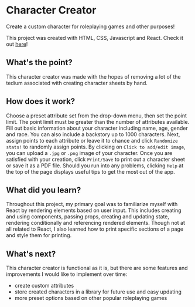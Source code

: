 # Character Creator  
  
Create a custom character for roleplaying games and other purposes!
  
This project was created with HTML, CSS, Javascript and React. Check it out [here](https://wj-character-creator.netlify.app/)!

## What's the point?  
  
This character creator was made with the hopes of removing a lot of the tedium associated with creating character sheets by hand.

## How does it work?  
  
Choose a preset attribute set from the drop-down menu, then set the point limit. The point limit must be greater than the number of attributes available. Fill out basic information about your character including name, age, gender and race. You can also include a backstory up to 1000 characters. Next, assign points to each attribute or leave it to chance and click `Randomize stats!` to randomly assign points. By clicking on `Click to add/edit image`, you can upload a `.jpg` or `.png` image of your character. Once you are satisfied with your creation, click `Print/Save` to print out a character sheet or save it as a PDF file. Should you run into any problems, clicking `Help` at the top of the page displays useful tips to get the most out of the app. 

## What did you learn?  
  
Throughout this project, my primary goal was to familiarize myself with React by rendering elements based on user input. This includes creating and using components, passing props, creating and updating state, rendering conditionally and referencing rendered elements. Though not at all related to React, I also learned how to print specific sections of a page and style them for printing. 
  
## What's next?  
  
This character creator is functional as it is, but there are some features and improvements I would like to implement over time: 
- create custom attributes 
- store created characters in a library for future use and easy updating
- more preset options based on other popular roleplaying games 
